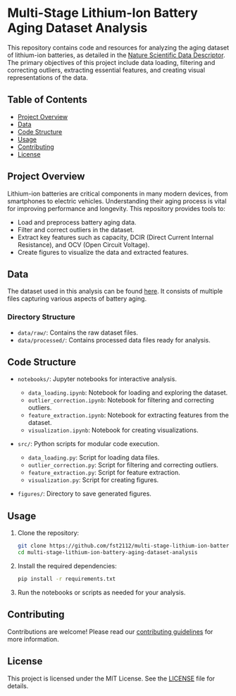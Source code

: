 
# Multi-Stage Lithium-Ion Battery Aging Dataset Analysis

This repository contains code and resources for analyzing the aging dataset of lithium-ion batteries, as detailed in the [Nature Scientific Data Descriptor](link_to_publication). The primary objectives of this project include data loading, filtering and correcting outliers, extracting essential features, and creating visual representations of the data.

## Table of Contents
- [Project Overview](#project-overview)
- [Data](#data)
- [Code Structure](#code-structure)
- [Usage](#usage)
- [Contributing](#contributing)
- [License](#license)

## Project Overview
Lithium-ion batteries are critical components in many modern devices, from smartphones to electric vehicles. Understanding their aging process is vital for improving performance and longevity. This repository provides tools to:
- Load and preprocess battery aging data.
- Filter and correct outliers in the dataset.
- Extract key features such as capacity, DCIR (Direct Current Internal Resistance), and OCV (Open Circuit Voltage).
- Create figures to visualize the data and extracted features.

## Data
The dataset used in this analysis can be found [here](link_to_dataset). It consists of multiple files capturing various aspects of battery aging.

### Directory Structure
- `data/raw/`: Contains the raw dataset files.
- `data/processed/`: Contains processed data files ready for analysis.

## Code Structure
- `notebooks/`: Jupyter notebooks for interactive analysis.
  - `data_loading.ipynb`: Notebook for loading and exploring the dataset.
  - `outlier_correction.ipynb`: Notebook for filtering and correcting outliers.
  - `feature_extraction.ipynb`: Notebook for extracting features from the dataset.
  - `visualization.ipynb`: Notebook for creating visualizations.

- `src/`: Python scripts for modular code execution.
  - `data_loading.py`: Script for loading data files.
  - `outlier_correction.py`: Script for filtering and correcting outliers.
  - `feature_extraction.py`: Script for feature extraction.
  - `visualization.py`: Script for creating figures.

- `figures/`: Directory to save generated figures.

## Usage
1. Clone the repository:
   ```bash
   git clone https://github.com/fst2112/multi-stage-lithium-ion-battery-aging-dataset-analysis.git
   cd multi-stage-lithium-ion-battery-aging-dataset-analysis
   ```

2. Install the required dependencies:
   ```bash
   pip install -r requirements.txt
   ```

3. Run the notebooks or scripts as needed for your analysis.

## Contributing
Contributions are welcome! Please read our [contributing guidelines](CONTRIBUTING.md) for more information.

## License
This project is licensed under the MIT License. See the [LICENSE](LICENSE) file for details.
